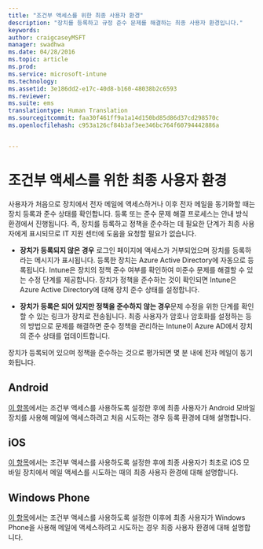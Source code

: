 ```yaml
---
title: "조건부 액세스를 위한 최종 사용자 환경"
description: "장치를 등록하고 규정 준수 문제를 해결하는 최종 사용자 환경입니다."
keywords: 
author: craigcaseyMSFT
manager: swadhwa
ms.date: 04/28/2016
ms.topic: article
ms.prod: 
ms.service: microsoft-intune
ms.technology: 
ms.assetid: 3e186dd2-e17c-40d8-b160-48038b2c6593
ms.reviewer: 
ms.suite: ems
translationtype: Human Translation
ms.sourcegitcommit: faa30f461ff9a1a14d150bd85d86d37cd298570c
ms.openlocfilehash: c953a126cf84b3af3ee346bc764f60794442886a


---
```


# 조건부 액세스를 위한 최종 사용자 환경
사용자가 처음으로 장치에서 전자 메일에 액세스하거나 이후 전자 메일을 동기화할 때는 장치 등록과 준수 상태를 확인합니다. 등록 또는 준수 문제 해결 프로세스는 안내 방식 환경에서 진행됩니다. 즉, 장치를 등록하고 정책을 준수하는 데 필요한 단계가 최종 사용자에게 표시되므로 IT 지원 센터에 도움을 요청할 필요가 없습니다.

-   **장치가 등록되지 않은 경우** 로그인 페이지에 액세스가 거부되었으며 장치를 등록하라는 메시지가 표시됩니다. 등록한 장치는 Azure Active Directory에 자동으로 등록됩니다. Intune은 장치의 정책 준수 여부를 확인하여 미준수 문제를 해결할 수 있는 수정 단계를 제공합니다. 장치가 정책을 준수하는 것이 확인되면 Intune은 Azure Active Directory에 대해 장치 준수 상태를 설정합니다.

-   **장치가 등록은 되어 있지만 정책을 준수하지 않는 경우**문제 수정을 위한 단계를 확인할 수 있는 링크가 장치로 전송됩니다. 최종 사용자가 암호나 암호화를 설정하는 등의 방법으로 문제를 해결하면 준수 정책을 관리하는 Intune이 Azure AD에서 장치의 준수 상태를 업데이트합니다.

장치가 등록되어 있으며 정책을 준수하는 것으로 평가되면 몇 분 내에 전자 메일이 동기화됩니다.

## Android

[이 항목](end-user-experience-conditional-access-android.md)에서는 조건부 액세스를 사용하도록 설정한 후에 최종 사용자가 Android 모바일 장치를 사용해 메일에 액세스하려고 처음 시도하는 경우 등록 환경에 대해 설명합니다.

## iOS

[이 항목](end-user-experience-conditional-access-ios.md)에서는 조건부 액세스를 사용하도록 설정한 후에 최종 사용자가 최초로 iOS 모바일 장치에서 메일 액세스를 시도하는 때의 최종 사용자 환경에 대해 설명합니다.

## Windows Phone

[이 항목](end-user-experience-conditional-access-winphone.md)에서는 조건부 액세스를 사용하도록 설정한 이후에 최종 사용자가 Windows Phone을 사용해 메일에 액세스하려고 시도하는 경우 최종 사용자 환경에 대해 설명합니다.



<!--HONumber=Sep16_HO1-->



